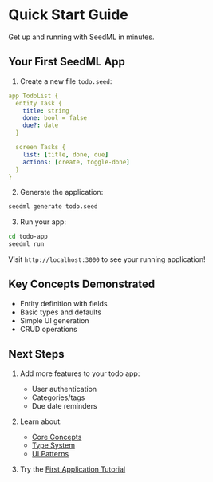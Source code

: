# Quick Start Guide

Get up and running with SeedML in minutes.

## Your First SeedML App

1. Create a new file `todo.seed`:

```yaml
app TodoList {
  entity Task {
    title: string
    done: bool = false
    due?: date
  }

  screen Tasks {
    list: [title, done, due]
    actions: [create, toggle-done]
  }
}
```

2. Generate the application:

```bash
seedml generate todo.seed
```

3. Run your app:

```bash
cd todo-app
seedml run
```

Visit `http://localhost:3000` to see your running application!

## Key Concepts Demonstrated

- Entity definition with fields
- Basic types and defaults
- Simple UI generation
- CRUD operations

## Next Steps

1. Add more features to your todo app:
   - User authentication
   - Categories/tags
   - Due date reminders

2. Learn about:
   - [Core Concepts](../core-concepts/overview.md)
   - [Type System](../core-concepts/type-system.md)
   - [UI Patterns](../core-concepts/ui-patterns.md)

3. Try the [First Application Tutorial](first-app.md)
